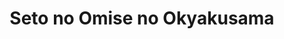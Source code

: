 --- 
title: "Seto no Omise no Okyakusama"
publishdate: "2019-1-29T16:48:46+02:00"
src: "https://365manga.net/manga/seto-no-omise-no-okyakusama"
image: "https://data.365manga.net/images/thumbnails/30705-seto-no-omise-no-okyakusama.jpg"
description: " A bittersweet oneshot consisting of fairies and cakes."
---